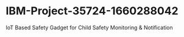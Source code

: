 # IBM-Project-35724-1660288042
IoT Based Safety Gadget for Child Safety Monitoring &amp; Notification

